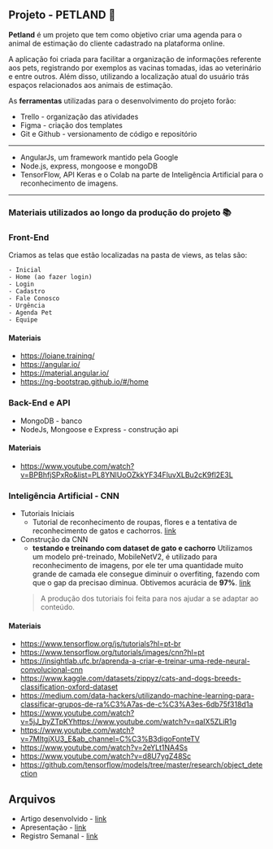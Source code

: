 ## Projeto - PETLAND 🐾

**Petland** é um projeto que tem como objetivo criar uma agenda para o animal de estimação do cliente cadastrado na plataforma online. 

A aplicação foi criada para facilitar a organização de informações referente aos pets, registrando por exemplos as vacinas tomadas, idas ao veterinário e entre outros. Além disso, utilizando a localização atual do usuário trás espaços relacionados aos animais de estimação. 

As **ferramentas** utilizadas para o desenvolvimento do projeto forão:

- Trello - organização das atividades
- Figma - criação dos templates
-  Git e Github - versionamento de código e repositório

---

 - AngularJs, um framework mantido pela Google
 - Node.js, express, mongoose e mongoDB
 - TensorFlow, API Keras e o Colab na parte de Inteligência Artificial para o reconhecimento de imagens.

---

### Materiais utilizados ao longo da produção do projeto 📚
### Front-End

Criamos as telas que estão localizadas na pasta de views, as telas são:

	- Inicial
	- Home (ao fazer login)
	- Login
	- Cadastro
	- Fale Conosco
	- Urgência
	- Agenda Pet
	- Equipe
	
#### Materiais
- https://loiane.training/
- https://angular.io/
- https://material.angular.io/
- https://ng-bootstrap.github.io/#/home
	
### Back-End e API
- MongoDB - banco
- NodeJs, Mongoose e Express - construção api
	> 

#### Materiais
- https://www.youtube.com/watch?v=BPBhfjSPxRo&list=PL8YNlUoOZkkYF34FluvXLBu2cK9fl2E3L
	
### Inteligência Artificial - CNN
- Tutoriais Iniciais 
	- Tutorial de reconhecimento de roupas, flores e a tentativa de reconhecimento de gatos e cachorros. [link](https://colab.research.google.com/drive/1AyuuWI40bVeLE-rDXDBWmW4sDM3IjmCp?usp=sharing:#scrollTo=e0f4l-1Ufa7I)
- Construção da CNN
	- **testando e treinando com dataset de gato e cachorro**
		Utilizamos um modelo pré-treinado, MobileNetV2, é utilizado para reconhecimento de imagens, por ele ter uma quantidade muito grande de camada ele consegue diminuir o overfiting, fazendo com que o gap da precisao diminua.
	Obtivemos acurácia de **97%**. [link](https://colab.research.google.com/drive/1e6FA25X9fcShPaYjcoDmtyiY_wERVi5_?usp=sharing)
	> A produção dos tutoriais foi feita para nos ajudar a se adaptar ao conteúdo.
#### Materiais
- https://www.tensorflow.org/js/tutorials?hl=pt-br
- https://www.tensorflow.org/tutorials/images/cnn?hl=pt
- https://insightlab.ufc.br/aprenda-a-criar-e-treinar-uma-rede-neural-convolucional-cnn
- https://www.kaggle.com/datasets/zippyz/cats-and-dogs-breeds-classification-oxford-dataset
- https://medium.com/data-hackers/utilizando-machine-learning-para-classificar-grupos-de-ra%C3%A7as-de-c%C3%A3es-6db75f318d1a
- https://www.youtube.com/watch?v=5jJ_byZTpKYhttps://www.youtube.com/watch?v=qaIX5ZLiR1g
- https://www.youtube.com/watch?v=7MItgjXU3_E&ab_channel=C%C3%B3digoFonteTV
- https://www.youtube.com/watch?v=2eYLt1NA4Ss
- https://www.youtube.com/watch?v=d8U7ygZ48Sc
- https://github.com/tensorflow/models/tree/master/research/object_detection
	
## Arquivos

 - Artigo desenvolvido - [link](https://docs.google.com/document/d/1ORzebwJFuLD5iMyDLK9j-oNtc4xXt3fA/edit#)
 - Apresentação - [link](https://docs.google.com/presentation/d/1PpkGHCivNLcHosn2w5Rrp5FD1mrEvnzl0zmcVtY2sFQ/edit?usp=sharing)
 - Registro Semanal - [link](https://docs.google.com/document/d/1yggyq3EWlsAvsK3Rtv68Hs8eWAJ75794AT_7qtoUBVg/edit?usp=sharing)